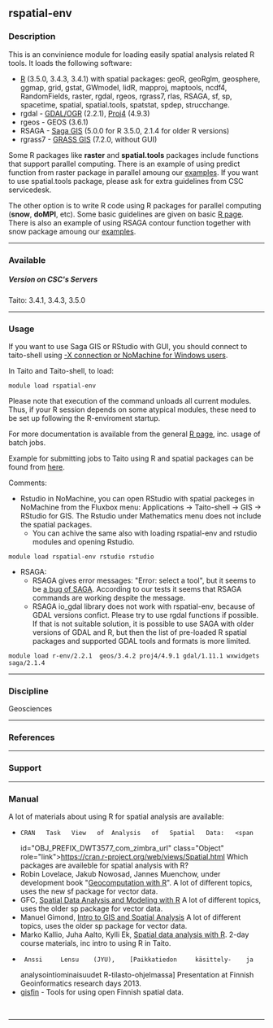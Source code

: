 ## rspatial-env

### Description

This  is an  convinience module  for loading  easily spatial  analysis
related R tools. It loads the following software:

-   [R]  (3.5.0, 3.4.3, 3.4.1)  with spatial packages:  geoR, geoRglm,
    geosphere, ggmap,  grid, gstat, GWmodel, lidR,  mapproj, maptools,
    ncdf4, RandomFields,  raster, rgdal, rgeos, rgrass7,  rlas, RSAGA,
    sf,  sp,  spacetime,   spatial,  spatial.tools,  spatstat,  spdep,
    strucchange.
-   rgdal - [GDAL/OGR] (2.2.1), [Proj4] (4.9.3)
-   rgeos - GEOS (3.6.1)
-   RSAGA - [Saga GIS] (5.0.0 for R 3.5.0, 2.1.4 for older R versions)
-   rgrass7 - [GRASS GIS] (7.2.0, without GUI)

Some R packages like **raster** and **spatial.tools** packages include
functions  that support  parallel computing.  There is  an example  of
using  predict function  from raster  package in  parallel amoung  our
[examples].  If you want to  use spatial.tools package, please ask for
extra guidelines from CSC servicedesk.

The other  option is  to write  R code using  R packages  for parallel
computing (**snow**, **doMPI**, etc).  Some basic guidelines are given
on basic [R page][R]. There is  also an example of using RSAGA contour
function together with snow package amoung our [examples][1].

------------------------------------------------------------------------

### Available

##### Version on CSC's Servers

Taito: 3.4.1, 3.4.3, 3.5.0

------------------------------------------------------------------------

### Usage

If you want to use Saga GIS or RStudio with GUI, you should connect to
taito-shell using [-X connection or NoMachine for Windows users].

In Taito and Taito-shell, to load:

`module load rspatial-env`

Please note that execution of the command unloads all current modules.
Thus, if your  R session depends on some atypical  modules, these need
to be set up following the R-enviroment startup.

For more documentation is available from the general [R page][R], inc.
usage of batch jobs.

Example for submitting jobs to Taito  using R and spatial packages can
be found from [here].

Comments:

-   Rstudio in  NoMachine, you can open RStudio  with spatial packeges
    in NoMachine from the Fluxbox menu: Applications -&gt; Taito-shell
    -&gt; GIS  -&gt; RStudio  for GIS.  The Rstudio  under Mathematics
    menu does not include the spatial packages.
    -   You  can achive  the same also  with loading  rspatial-env and
        rstudio modules and opening Rstudio.

`module load rspatial-env rstudio rstudio`

-   RSAGA:
    -   RSAGA  gives error  messages: "Error: select  a tool",  but it
        seems to be  [a bug of SAGA]. According to  our tests it seems
        that RSAGA commands are working despite the message.
    -    RSAGA  io\_gdal  library  does not  work  with  rspatial-env,
        because  of GDAL  versions confict.  Please try  to use  rgdal
        functions if possible. If that is not suitable solution, it is
        possible to  use SAGA with older  versions of GDAL and  R, but
        then the list  of pre-loaded R spatial  packages and supported
        GDAL tools and formats is more limited.

`module load r-env/2.2.1  geos/3.4.2 proj4/4.9.1 gdal/1.11.1 wxwidgets
saga/2.1.4`

------------------------------------------------------------------------

### Discipline

Geosciences  

------------------------------------------------------------------------

### References

------------------------------------------------------------------------

### Support

------------------------------------------------------------------------

### Manual

A lot of materials about using R for spatial analysis are available:

-     CRAN   Task   View   of  Analysis   of   Spatial   Data:   <span
    id="OBJ_PREFIX_DWT3577_com_zimbra_url"              class="Object"
    role="link"><span           id="OBJ_PREFIX_DWT3596_com_zimbra_url"
    class="Object"
    role="link"><https://cran.r-project.org/web/views/Spatial.html></span></span>
    Which packages are availeble for spatial analysis with R?
-   Robin Lovelace, Jakub  Nowosad, Jannes Muenchow, under development
    book "[Geocomputation  with R]". A  lot of different  topics, uses
    the new sf package for vector data.
-    GFC,  [Spatial  Data  Analysis  and Modeling  with  R] A  lot  of
    different topics, uses the older sp package for vector data.
-    Manuel Gimond,  [Intro  to  GIS and  Spatial  Analysis] A lot  of
    different topics, uses the older sp package for vector data.
-   Marko  Kallio, Juha Aalto,  Kylli Ek, [Spatial data  analysis with
    R].  2-day course materials, inc intro to using R in Taito.
-      Anssi     Lensu    (JYU),    [Paikkatiedon     käsittely-    ja
    analysointiominaisuudet   R-tilasto-ohjelmassa]  Presentation   at
    Finnish Geoinformatics research days 2013.
-   [gisfin] - Tools for using open Finnish spatial data.

 

------------------------------------------------------------------------

  [R]: https://research.csc.fi/-/r
  [GDAL/OGR]: https://research.csc.fi/-/gdal-o-1
  [Proj4]: https://research.csc.fi/-/proj4
  [Saga GIS]: https://research.csc.fi/-/saga-gis
  [GRASS GIS]: https://research.csc.fi/-/grass-gis
  [examples]: https://github.com/csc-training/geocomputing/tree/master/R/raster_predict
  [1]: https://github.com/csc-training/geocomputing/tree/master/R/contours
  [-X connection or NoMachine for Windows users]: https://research.csc.fi/csc-guide-connecting-the-servers-of-csc
  [here]: https://github.com/csc-training/geocomputing/tree/master/R
  [a bug of SAGA]: https://github.com/debangs/RSAGA/blob/master/Updates%20-%20News.md
  [Geocomputation with R]: https://geocompr.robinlovelace.net
  [Spatial Data Analysis and Modeling with R]: http://rspatial.org/index.html
  [Intro to GIS and Spatial Analysis]: https://mgimond.github.io/Spatial/index.html
  [Spatial data analysis with R]: https://www.csc.fi/web/training/-/spatial-data-analysis-with-r
  [Paikkatiedon käsittely- ja analysointiominaisuudet
  R-tilasto-ohjelmassa]: https://research.csc.fi/documents/48467/73380/Lensu_FIUGINET_GItutkpva2013.pdf/164ba2e5-cde3-48c2-9d99-862156d797ba
  [gisfin]: https://github.com/rOpenGov/gisfin
